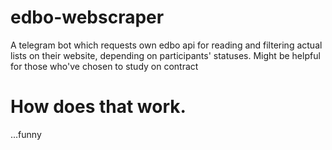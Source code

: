 # edbo-webscraper
A telegram bot which requests own edbo api for reading and filtering actual lists on their website, depending on participants' statuses. Might be helpful for those who've chosen to study on contract


# How does that work.

...funny
